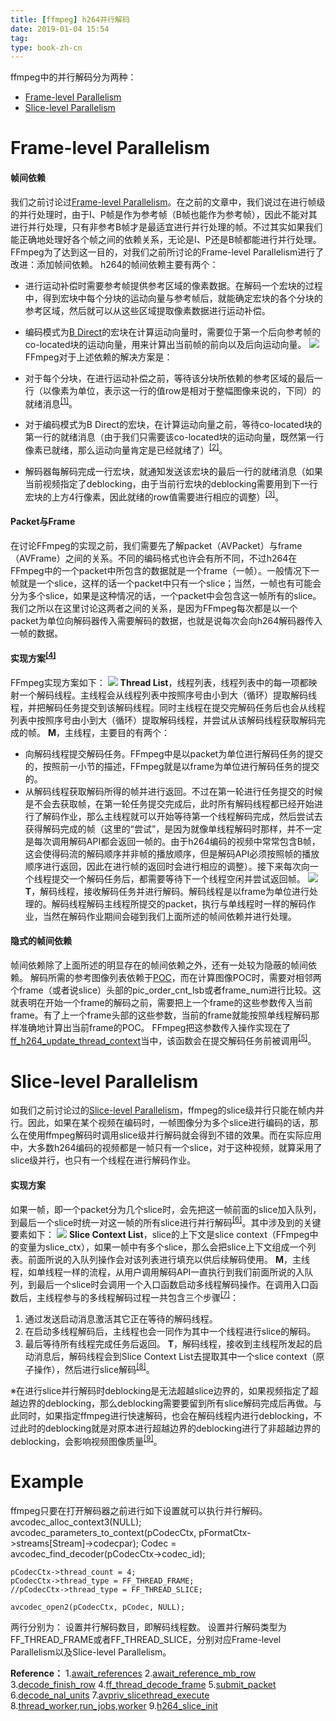 ```yaml
---
title: [ffmpeg] h264并行解码
date: 2019-01-04 15:54
tag: 
type: book-zh-cn
---
```


ffmpeg中的并行解码分为两种：

* [Frame-level Parallelism](https://www.cnblogs.com/TaigaCon/p/5440055.html#frame_level_parallelism)
* [Slice-level Parallelism](https://www.cnblogs.com/TaigaCon/p/5440055.html#slice_level_parallelism)


# Frame-level Parallelism

#### 帧间依赖
我们之前讨论过[Frame-level Parallelism](https://www.cnblogs.com/TaigaCon/p/5440055.html#frame_level_parallelism)。在之前的文章中，我们说过在进行帧级的并行处理时，由于I、P帧是作为参考帧（B帧也能作为参考帧），因此不能对其进行并行处理，只有非参考B帧才是最适宜进行并行处理的帧。不过其实如果我们能正确地处理好各个帧之间的依赖关系，无论是I、P还是B帧都能进行并行处理。FFmpeg为了达到这一目的，对我们之前所讨论的Frame-level Parallelism进行了改进：添加帧间依赖。
h264的帧间依赖主要有两个：

* 进行运动补偿时需要参考帧提供参考区域的像素数据。在解码一个宏块的过程中，得到宏块中每个分块的运动向量与参考帧后，就能确定宏块的各个分块的参考区域，然后就可以从这些区域提取像素数据进行运动补偿。
* 编码模式为[B Direct](https://www.cnblogs.com/TaigaCon/p/3677540.html)的宏块在计算运动向量时，需要位于第一个后向参考帧的co-located块的运动向量，用来计算出当前帧的前向以及后向运动向量。
[![](2019-01-04-[ffmpeg]-h264并行解码/421096-20190104155334336-663056300.png)](https://img2018.cnblogs.com/blog/421096/201901/421096-20190104155332614-1321121870.png)
FFmpeg对于上述依赖的解决方案是：

* 对于每个分块，在进行运动补偿之前，等待该分块所依赖的参考区域的最后一行（以像素为单位，表示这一行的值row是相对于整幅图像来说的，下同）的就绪消息<sup>[[1]](#ref1)</sup>。
* 对于编码模式为B Direct的宏块，在计算运动向量之前，等待co-located块的第一行的就绪消息（由于我们只需要该co-located块的运动向量，既然第一行像素已就绪，那么运动向量肯定是已经就绪了）<sup>[[2]](#ref2)</sup>。
* 解码器每解码完成一行宏块，就通知发送该宏块的最后一行的就绪消息（如果当前视频指定了deblocking，由于当前行宏块的deblocking需要用到下一行宏块的上方4行像素，因此就绪的row值需要进行相应的调整）<sup>[[3]](#ref3)</sup>。


#### Packet与Frame
在讨论FFmpeg的实现之前，我们需要先了解packet（AVPacket）与frame（AVFrame）之间的关系。不同的编码格式也许会有所不同，不过h264在FFmpeg中的一个packet中所包含的数据就是一个frame（一帧）。一般情况下一帧就是一个slice，这样的话一个packet中只有一个slice；当然，一帧也有可能会分为多个slice，如果是这种情况的话，一个packet中会包含这一帧所有的slice。
我们之所以在这里讨论这两者之间的关系，是因为FFmpeg每次都是以一个packet为单位向解码器传入需要解码的数据，也就是说每次会向h264解码器传入一帧的数据。


#### 实现方案<sup>[[4]](#ref4)</sup>
FFmpeg实现方案如下：
[![](2019-01-04-[ffmpeg]-h264并行解码/421096-20190104155335534-652052294.png)](https://img2018.cnblogs.com/blog/421096/201901/421096-20190104155334923-130917775.png)
**Thread List**，线程列表，线程列表中的每一项都映射一个解码线程。主线程会从线程列表中按照序号由小到大（循环）提取解码线程，并把解码任务提交到该解码线程。同时主线程在提交完解码任务后也会从线程列表中按照序号由小到大（循环）提取解码线程，并尝试从该解码线程获取解码完成的帧。
**M**，主线程，主要目的有两个：

* 向解码线程提交解码任务。FFmpeg中是以packet为单位进行解码任务的提交的，按照前一小节的描述，FFmpeg就是以frame为单位进行解码任务的提交的。
* 从解码线程获取解码所得的帧并进行返回。不过在第一轮进行任务提交的时候是不会去获取帧，在第一轮任务提交完成后，此时所有解码线程都已经开始进行了解码作业，那么主线程就可以开始等待第一个线程解码完成，然后尝试去获得解码完成的帧（这里的“尝试”，是因为就像单线程解码时那样，并不一定是每次调用解码API都会返回一帧的。由于h264编码的视频中常常包含B帧，这会使得码流的解码顺序并非帧的播放顺序，但是解码API必须按照帧的播放顺序进行返回，因此在进行帧的返回时会进行相应的调整）。接下来每次向一个线程提交一个解码任务后，都需要等待下一个线程空闲并尝试返回帧。
[![](2019-01-04-[ffmpeg]-h264并行解码/421096-20190104155336413-1355137802.png)](https://img2018.cnblogs.com/blog/421096/201901/421096-20190104155336083-1681427178.png)
**T**，解码线程，接收解码任务并进行解码。解码线程是以frame为单位进行处理的。解码线程解码主线程所提交的packet，执行与单线程时一样的解码作业，当然在解码作业期间会碰到我们上面所述的帧间依赖并进行处理。


#### 隐式的帧间依赖
帧间依赖除了上面所述的明显存在的帧间依赖之外，还有一处较为隐蔽的帧间依赖。
解码所需的参考图像列表依赖于[POC](https://www.cnblogs.com/TaigaCon/p/3551001.html)，而在计算图像POC时，需要对相邻两个frame（或者说slice）头部的pic_order_cnt_lsb或者frame_num进行比较。这就表明在开始一个frame的解码之前，需要把上一个frame的这些参数传入当前frame。有了上一个frame头部的这些参数，当前的frame就能按照单线程解码那样准确地计算出当前frame的POC。
FFmpeg把这参数传入操作实现在了[ff_h264_update_thread_context](https://ffmpeg.org/doxygen/3.3/h264__slice_8c.html#a1ee1c405d5637d2ab895eb0457107aeb)当中，该函数会在提交解码任务前被调用<sup>[[5]](#ref5)</sup>。



# Slice-level Parallelism
如我们之前讨论过的[Slice-level Parallelism](https://www.cnblogs.com/TaigaCon/p/5440055.html#slice_level_parallelism)，ffmpeg的slice级并行只能在帧内并行。因此，如果在某个视频在编码时，一帧图像分为多个slice进行编码的话，那么在使用ffmpeg解码时调用slice级并行解码就会得到不错的效果。而在实际应用中，大多数h264编码的视频都是一帧只有一个slice，对于这种视频，就算采用了slice级并行，也只有一个线程在进行解码作业。


#### 实现方案
如果一帧，即一个packet分为几个slice时，会先把这一帧前面的slice加入队列，到最后一个slice时统一对这一帧的所有slice进行并行解码<sup>[[6]](#ref6)</sup>。其中涉及到的关键要素如下：
[![](2019-01-04-[ffmpeg]-h264并行解码/421096-20190104155338842-98699799.png)](https://img2018.cnblogs.com/blog/421096/201901/421096-20190104155337112-16653645.png)
**Slice Context List**，slice的上下文是slice context（FFmpeg中的变量为slice_ctx），如果一帧中有多个slice，那么会把slice上下文组成一个列表。前面所说的入队列操作会对该列表进行填充以供后续解码使用。
**M**，主线程，如单线程一样的流程，从用户调用解码API一直执行到我们前面所说的入队列，到最后一个slice时会调用一个入口函数启动多线程解码操作。在调用入口函数后，主线程参与的多线程解码过程一共包含三个步骤<sup>[[7]](#ref7)</sup>：

1. 通过发送启动消息激活其它正在等待的解码线程。
2. 在启动多线程解码后，主线程也会一同作为其中一个线程进行slice的解码。
3. 最后等待所有线程完成任务后返回。
**T**，解码线程，接收到主线程所发起的启动消息后，解码线程会到Slice Context List去提取其中一个slice context（原子操作），然后进行slice解码<sup>[[8]](#ref8)</sup>。

※在进行slice并行解码时deblocking是无法超越slice边界的，如果视频指定了超越边界的deblocking，那么deblocking需要要留到所有slice解码完成后再做。与此同时，如果指定ffmpeg进行快速解码，也会在解码线程内进行deblocking，不过此时的deblocking就是对原本进行超越边界的deblocking进行了非超越边界的deblocking，会影响视频图像质量<sup>[[9]](#ref9)</sup>。


# Example
ffmpeg只要在打开解码器之前进行如下设置就可以执行并行解码。
avcodec_alloc_context3(NULL);
    avcodec_parameters_to_context(pCodecCtx, pFormatCtx->streams[Stream]->codecpar);
    Codec = avcodec_find_decoder(pCodecCtx->codec_id);

    pCodecCtx->thread_count = 4;
    pCodecCtx->thread_type = FF_THREAD_FRAME;
    //pCodecCtx->thread_type = FF_THREAD_SLICE;

    avcodec_open2(pCodecCtx, pCodec, NULL);
两行分别为：
设置并行解码数目，即解码线程数。
设置并行解码类型为FF_THREAD_FRAME或者FF_THREAD_SLICE，分别对应Frame-level Parallelism以及Slice-level Parallelism。

**Reference：**
1.[await_references](https://ffmpeg.org/doxygen/3.3/h264__mb_8c.html#ad97f84e57aa36b3874c1ce8b49f34ec1)
2.[await_reference_mb_row](https://ffmpeg.org/doxygen/3.3/h264__direct_8c.html#a60869bc56a8663ac15f5d5b7b2e24e0d)
3.[decode_finish_row](https://ffmpeg.org/doxygen/3.3/h264__slice_8c.html#ab8849f35ed7ba07e50b78eea9b1037df)
4.[ff_thread_decode_frame](https://ffmpeg.org/doxygen/3.3/pthread__frame_8c_source.html#l00472)
5.[submit_packet](https://ffmpeg.org/doxygen/3.3/pthread__frame_8c.html#aa87f39770cea677ca1e1f3f03fb14986)
6.[decode_nal_units](https://ffmpeg.org/doxygen/3.3/libavcodec_2h264dec_8c_source.html#l00671)
7.[avpriv_slicethread_execute](https://www.ffmpeg.org/doxygen/trunk/slicethread_8c.html#a0807a1512624066c8fa8e75180bfa26c)
8.[thread_worker](https://www.ffmpeg.org/doxygen/trunk/slicethread_8c_source.html#l00067),[run_jobs](https://www.ffmpeg.org/doxygen/trunk/slicethread_8c_source.html#l00053),[worker](https://www.ffmpeg.org/doxygen/3.3/pthread__slice_8c_source.html#l00064)
9.[h264_slice_init](https://ffmpeg.org/doxygen/3.3/h264__slice_8c_source.html#l01911)











